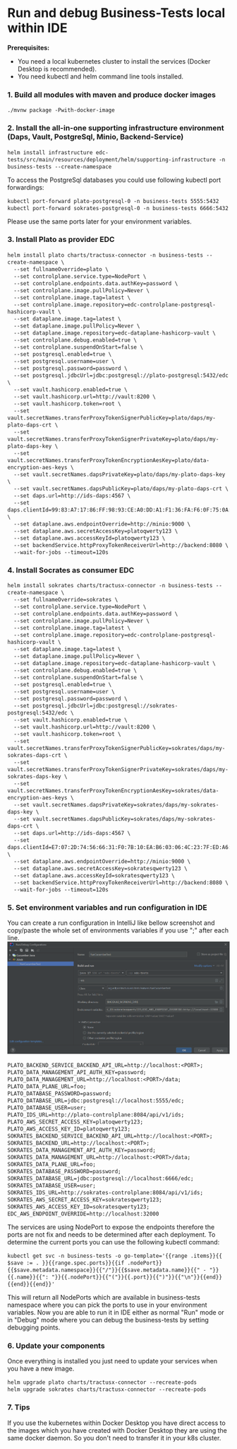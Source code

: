 # Run and debug Business-Tests local within IDE
**Prerequisites:**
- You need a local kubernetes cluster to install the services (Docker Desktop is recommended).
- You need kubectl and helm command line tools installed.

### 1. Build all modules with maven and produce docker images

```shell
./mvnw package -Pwith-docker-image
```

### 2. Install the all-in-one supporting infrastructure environment (Daps, Vault, PostgreSql, Minio, Backend-Service)
```shel
helm install infrastructure edc-tests/src/main/resources/deployment/helm/supporting-infrastructure -n business-tests --create-namespace
```

To access the PostgreSql databases you could use following kubectl port forwardings:
```shell
kubectl port-forward plato-postgresql-0 -n business-tests 5555:5432
kubectl port-forward sokrates-postgresql-0 -n business-tests 6666:5432
```
Please use the same ports later for your environment variables.

### 3. Install Plato as provider EDC
```shell
helm install plato charts/tractusx-connector -n business-tests --create-namespace \
  --set fullnameOverride=plato \
  --set controlplane.service.type=NodePort \
  --set controlplane.endpoints.data.authKey=password \
  --set controlplane.image.pullPolicy=Never \
  --set controlplane.image.tag=latest \
  --set controlplane.image.repository=edc-controlplane-postgresql-hashicorp-vault \
  --set dataplane.image.tag=latest \
  --set dataplane.image.pullPolicy=Never \
  --set dataplane.image.repository=edc-dataplane-hashicorp-vault \
  --set controlplane.debug.enabled=true \
  --set controlplane.suspendOnStart=false \
  --set postgresql.enabled=true \
  --set postgresql.username=user \
  --set postgresql.password=password \
  --set postgresql.jdbcUrl=jdbc:postgresql://plato-postgresql:5432/edc \
  --set vault.hashicorp.enabled=true \
  --set vault.hashicorp.url=http://vault:8200 \
  --set vault.hashicorp.token=root \
  --set vault.secretNames.transferProxyTokenSignerPublicKey=plato/daps/my-plato-daps-crt \
  --set vault.secretNames.transferProxyTokenSignerPrivateKey=plato/daps/my-plato-daps-key \
  --set vault.secretNames.transferProxyTokenEncryptionAesKey=plato/data-encryption-aes-keys \
  --set vault.secretNames.dapsPrivateKey=plato/daps/my-plato-daps-key \
  --set vault.secretNames.dapsPublicKey=plato/daps/my-plato-daps-crt \
  --set daps.url=http://ids-daps:4567 \
  --set daps.clientId=99:83:A7:17:86:FF:98:93:CE:A0:DD:A1:F1:36:FA:F6:0F:75:0A:23:keyid:99:83:A7:17:86:FF:98:93:CE:A0:DD:A1:F1:36:FA:F6:0F:75:0A:23 \
  --set dataplane.aws.endpointOverride=http://minio:9000 \
  --set dataplane.aws.secretAccessKey=platoqwerty123 \
  --set dataplane.aws.accessKeyId=platoqwerty123 \
  --set backendService.httpProxyTokenReceiverUrl=http://backend:8080 \
  --wait-for-jobs --timeout=120s
```

###  4. Install Socrates as consumer EDC
```shell
helm install sokrates charts/tractusx-connector -n business-tests --create-namespace \
  --set fullnameOverride=sokrates \
  --set controlplane.service.type=NodePort \
  --set controlplane.endpoints.data.authKey=password \
  --set controlplane.image.pullPolicy=Never \
  --set controlplane.image.tag=latest \
  --set controlplane.image.repository=edc-controlplane-postgresql-hashicorp-vault \
  --set dataplane.image.tag=latest \
  --set dataplane.image.pullPolicy=Never \
  --set dataplane.image.repository=edc-dataplane-hashicorp-vault \
  --set controlplane.debug.enabled=true \
  --set controlplane.suspendOnStart=false \
  --set postgresql.enabled=true \
  --set postgresql.username=user \
  --set postgresql.password=password \
  --set postgresql.jdbcUrl=jdbc:postgresql://sokrates-postgresql:5432/edc \
  --set vault.hashicorp.enabled=true \
  --set vault.hashicorp.url=http://vault:8200 \
  --set vault.hashicorp.token=root \
  --set vault.secretNames.transferProxyTokenSignerPublicKey=sokrates/daps/my-sokrates-daps-crt \
  --set vault.secretNames.transferProxyTokenSignerPrivateKey=sokrates/daps/my-sokrates-daps-key \
  --set vault.secretNames.transferProxyTokenEncryptionAesKey=sokrates/data-encryption-aes-keys \
  --set vault.secretNames.dapsPrivateKey=sokrates/daps/my-sokrates-daps-key \
  --set vault.secretNames.dapsPublicKey=sokrates/daps/my-sokrates-daps-crt \
  --set daps.url=http://ids-daps:4567 \
  --set daps.clientId=E7:07:2D:74:56:66:31:F0:7B:10:EA:B6:03:06:4C:23:7F:ED:A6:65:keyid:E7:07:2D:74:56:66:31:F0:7B:10:EA:B6:03:06:4C:23:7F:ED:A6:65 \
  --set dataplane.aws.endpointOverride=http://minio:9000 \
  --set dataplane.aws.secretAccessKey=sokratesqwerty123 \
  --set dataplane.aws.accessKeyId=sokratesqwerty123 \
  --set backendService.httpProxyTokenReceiverUrl=http://backend:8080 \
  --wait-for-jobs --timeout=120s
```

###  5. Set environment variables and run configuration in IDE
You can create a run configuration in IntelliJ like bellow screenshot and copy/paste the whole set of environments variables if you use ";" after each line.
![](run-config.png)

```shell
PLATO_BACKEND_SERVICE_BACKEND_API_URL=http://localhost:<PORT>;
PLATO_DATA_MANAGEMENT_API_AUTH_KEY=password;
PLATO_DATA_MANAGEMENT_URL=http://localhost:<PORT>/data;
PLATO_DATA_PLANE_URL=foo;
PLATO_DATABASE_PASSWORD=password;
PLATO_DATABASE_URL=jdbc:postgresql://localhost:5555/edc;
PLATO_DATABASE_USER=user;
PLATO_IDS_URL=http://plato-controlplane:8084/api/v1/ids;
PLATO_AWS_SECRET_ACCESS_KEY=platoqwerty123;
PLATO_AWS_ACCESS_KEY_ID=platoqwerty123;
SOKRATES_BACKEND_SERVICE_BACKEND_API_URL=http://localhost:<PORT>;
SOKRATES_BACKEND_URL=http://localhost:<PORT>;
SOKRATES_DATA_MANAGEMENT_API_AUTH_KEY=password;
SOKRATES_DATA_MANAGEMENT_URL=http://localhost:<PORT>/data;
SOKRATES_DATA_PLANE_URL=foo;
SOKRATES_DATABASE_PASSWORD=password;
SOKRATES_DATABASE_URL=jdbc:postgresql://localhost:6666/edc;
SOKRATES_DATABASE_USER=user;
SOKRATES_IDS_URL=http://sokrates-controlplane:8084/api/v1/ids;
SOKRATES_AWS_SECRET_ACCESS_KEY=sokratesqwerty123;
SOKRATES_AWS_ACCESS_KEY_ID=sokratesqwerty123;
EDC_AWS_ENDPOINT_OVERRIDE=http://localhost:32000
```

The services are using NodePort to expose the endpoints therefore the ports are not fix and needs to be determined after each deployment.
To determine the current ports you can use the following kubectl command:
```shell
kubectl get svc -n business-tests -o go-template='{{range .items}}{{ $save := . }}{{range.spec.ports}}{{if .nodePort}}{{$save.metadata.namespace}}{{"/"}}{{$save.metadata.name}}{{" - "}}{{.name}}{{": "}}{{.nodePort}}{{"("}}{{.port}}{{")"}}{{"\n"}}{{end}}{{end}}{{end}}'
```
This will return all NodePorts which are available in business-tests namespace where you can pick the ports to use in your environment variables.
Now you are able to run it in IDE either as normal "Run" mode or in "Debug" mode where you can debug the business-tests by setting debugging points.

### 6. Update your components
Once everything is installed you just need to update your services when you have a new image.
```shell
helm upgrade plato charts/tractusx-connector --recreate-pods
helm upgrade sokrates charts/tractusx-connector --recreate-pods
```

### 7. Tips
If you use the kubernetes within Docker Desktop you have direct access to the images which you have created with Docker Desktop they are using the same docker daemon. So you don't need to transfer it in your k8s cluster.
